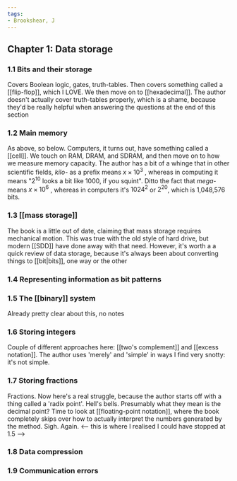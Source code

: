 ```yaml
---
tags:
- Brookshear, J
---
```

## Chapter 1: Data storage
### 1.1 Bits and their storage
Covers Boolean logic, gates, truth-tables. Then covers something called a [[flip-flop]], which I LOVE. We then move on to [[hexadecimal]]. The author doesn't actually cover truth-tables properly, which is a shame, because they'd be really helpful when answering the questions at the end of this section
### 1.2 Main memory
As above, so below. Computers, it turns out, have something called a [[cell]]. We touch on RAM, DRAM, and SDRAM, and then move on to how we measure memory capacity. The author has a bit of a whinge that in other scientific fields, _kilo-_ as a prefix means $x \times 10^3$ , whereas in computing it means "$2^{10}$ looks a bit like 1000, if you squint". Ditto the fact that _mega-_ means $x \times 10^6$ , whereas in computers it's $1024^2$ or $2^20$, which is 1,048,576 bits.
### 1.3 [[mass storage]]
The book is a little out of date, claiming that mass storage requires mechanical motion. This was true with the old style of hard drive, but modern [[SDD]] have done away with that need. However, it's worth a a quick review of data storage, because it's always been about converting things to [[bit|bits]], one way or the other
### 1.4 Representing information as bit patterns
### 1.5 The [[binary]] system
Already pretty clear about this, no notes
### 1.6 Storing integers
Couple of different approaches here: [[two's complement]] and [[excess notation]]. The author uses 'merely' and 'simple' in ways I find very snotty: it's not simple.
### 1.7 Storing fractions
Fractions. Now here's a real struggle, because the author starts off with a thing called a 'radix point'. Hell's bells. Presumably what they mean is the decimal point? Time to look at [[floating-point notation]], where the book completely skips over how to actually interpret the numbers generated by the method. Sigh. Again.
<-- this is where I realised I could have stopped at 1.5 -->
### 1.8 Data compression
### 1.9 Communication errors
